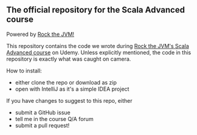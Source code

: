 ## The official repository for the Scala Advanced course

Powered by [Rock the JVM!](rockthejvm.com)

This repository contains the code we wrote during  [Rock the JVM's Scala Advanced course](https://rockthejvm.com/course/advanced-scala) on Udemy. Unless explicitly mentioned, the code in this repository is exactly what was caught on camera.

How to install:
- either clone the repo or download as zip
- open with IntelliJ as it's a simple IDEA project

If you have changes to suggest to this repo, either
- submit a GitHub issue
- tell me in the course Q/A forum
- submit a pull request!
